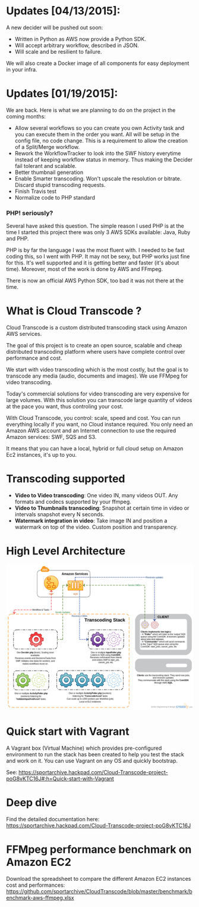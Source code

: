 # Updates [04/13/2015]: 
A new decider will be pushed out soon:
- Written in Python as AWS now provide a Python SDK.
- Will accept arbitrary workflow, described in JSON.
- Will scale and be resilient to failure.

We will also create a Docker image of all components for easy deployment in your infra.

# Updates [01/19/2015]: 
We are back.
Here is what we are planning to do on the project in the coming months:
- Allow several workflows so you can create you own Activity task and you can execute them in the order you want. All will be setup in the config file, no code change. This is a requirement to allow the creation of a Split/Merge workflow.
- Rework the WorkflowTracker to look into the SWF history everytime instead of keeping workflow status in memory. Thus making the Decider fail tolerant and scalable.
- Better thumbnail generation
- Enable Smarter transcoding. Won't upscale the resolution or bitrate. Discard stupid transcoding requests.
- Finish Travis test
- Normalize code to PHP standard

### PHP! seriously?
Several have asked this question. The simple reason I used PHP is at the time I started this project there was only 3 AWS SDKs available: Java, Ruby and PHP.

PHP is by far the language I was the most fluent with. I needed to be fast coding this, so I went with PHP. 
It may not be sexy, but PHP works just fine for this. It's well supported and it is getting better and faster (it's about time). Moreover, most of the work is done by AWS and FFmpeg. 

There is now an official AWS Python SDK, too bad it was not there at the time.

# What is Cloud Transcode ?
Cloud Transcode is a custom distributed transcoding stack using Amazon AWS services.

The goal of this project is to create an open source, scalable and cheap distributed transcoding platform where users have complete control over
performance and cost. 

We start with video transcoding which is the most costly, but the goal is to transcode any media (audio, documents and images). We use FFMpeg for video transcoding.

Today's commercial solutions for video transcoding are very expensive for large volumes. With this solution you can transcode large quantity of videos at the pace you want, thus controling your cost. 

With Cloud Transcode, you control: scale, speed and cost. You can run everything locally if you want, no Cloud instance required. You only need an Amazon AWS account and an Internet connection to use the required Amazon services: SWF, SQS and S3. 

It means that you can have a local, hybrid or full cloud setup on Amazon Ec2 instances, it's up to you.

# Transcoding supported
- **Video to Video transcoding**: One video IN, many videos OUT. Any formats and codecs supported by your ffmpeg.
- **Video to Thumbnails transcoding**: Snapshot at certain time in video or intervals snapshot every N seconds.
- **Watermark integration in video**: Take image IN and position a watermark on top of the video. Custom position and transparency.

# High Level Architecture
![Alt text](/../images/high_level_arch.png?raw=true "High Level Architecture")

# Quick start with Vagrant
A Vagrant box (Virtual Machine) which provides pre-configured environment to run the stack has been created to help you test the stack and work on it. You can use Vagrant on any OS and quickly bootstrap.

See: https://sportarchive.hackpad.com/Cloud-Transcode-project-poG8vKTC16J#:h=Quick-start-with-Vagrant

# Deep dive
Find the detailed documentation here: https://sportarchive.hackpad.com/Cloud-Transcode-project-poG8vKTC16J

# FFMpeg performance benchmark on Amazon EC2
Download the spreadsheet to compare the different Amazon EC2 instances cost and performances:
https://github.com/sportarchive/CloudTranscode/blob/master/benchmark/benchmark-aws-ffmpeg.xlsx

